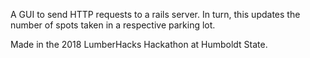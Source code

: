 A GUI to send HTTP requests to a rails server. In turn, this updates the number of spots taken in a respective parking lot.

Made in the 2018 LumberHacks Hackathon at Humboldt State.

